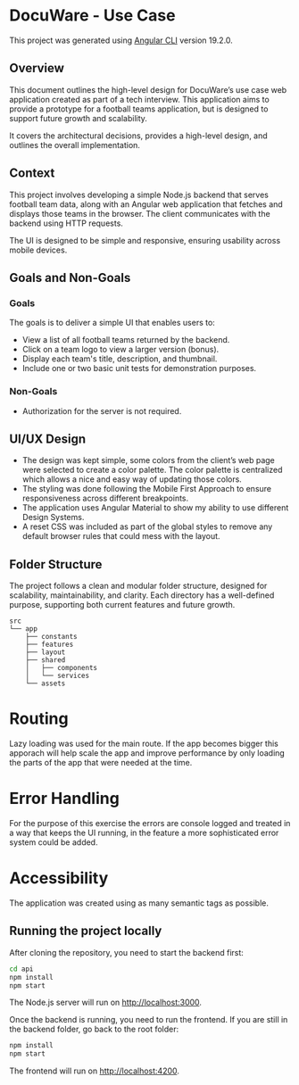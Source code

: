 # DocuWare - Use Case

This project was generated using [Angular CLI](https://github.com/angular/angular-cli) version 19.2.0.

## Overview 

This document outlines the high-level design for DocuWare’s use case web application created as part of a tech interview. This application aims to provide a prototype for a football teams application, but is designed to support future growth and scalability.

It covers the architectural decisions, provides a high-level design, and outlines the overall implementation.

## Context

This project involves developing a simple Node.js backend that serves football team data, along with an Angular web application that fetches and displays those teams in the browser. The client communicates with the backend using HTTP requests.

The UI is designed to be simple and responsive, ensuring usability across mobile devices.

## Goals and Non-Goals

### Goals

The goals is to deliver a simple UI that enables users to:

- View a list of all football teams returned by the backend.
- Click on a team logo to view a larger version (bonus).
- Display each team's title, description, and thumbnail.
- Include one or two basic unit tests for demonstration purposes.

### Non-Goals

- Authorization for the server is not required.

## UI/UX Design

- The design was kept simple, some colors from the client’s web page were selected to create a color palette. The color palette is centralized which allows a nice and easy way of updating those colors.
- The styling was done following the Mobile First Approach to ensure responsiveness across different breakpoints.
- The application uses Angular Material to show my ability to use different Design Systems.
- A reset CSS was included as part of the global styles to remove any default browser rules that could mess with the layout.

## Folder Structure

The project follows a clean and modular folder structure, designed for scalability, maintainability, and clarity. Each directory has a well-defined purpose, supporting both current features and future growth.

```
src
└── app
    ├── constants
    ├── features
    ├── layout
    ├── shared
    │   ├── components
    │   └── services
    └── assets
```

# Routing

Lazy loading was used for the main route. If the app becomes bigger this apporach will help scale the app and improve performance by only loading the parts of the app that were needed at the time.

# Error Handling

For the purpose of this exercise the errors are console logged and treated in a way that keeps the UI running, in the feature a more sophisticated error system could be added.

# Accessibility

The application was created using as many semantic tags as possible.

## Running the project locally

After cloning the repository, you need to start the backend first:

```bash
cd api
npm install
npm start
```

The Node.js server will run on [http://localhost:3000](http://localhost:3000).

Once the backend is running, you need to run the frontend. If you are still in the backend folder, go back to the root folder:

```bash
npm install
npm start
```

The frontend will run on [http://localhost:4200](http://localhost:4200).
